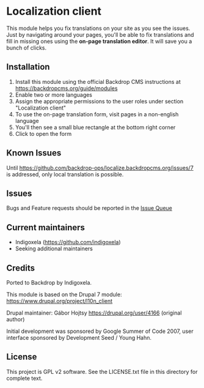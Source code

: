 # Localization client

This module helps you fix translations on your site as you see the issues.
Just by navigating around your pages, you'll be able to fix translations
and fill in missing ones using the **on-page translation editor**.
It will save you a bunch of clicks.

## Installation

1. Install this module using the official Backdrop CMS instructions at https://backdropcms.org/guide/modules
2. Enable two or more languages
3. Assign the appropriate permissions to the user roles under section "Localization client"
4. To use the on-page translation form, visit pages in a non-english language
5. You'll then see a small blue rectangle at the bottom right corner
6. Click to open the form

## Known Issues

Until https://github.com/backdrop-ops/localize.backdropcms.org/issues/7 is
addressed, only local translation is possible.

## Issues

Bugs and Feature requests should be reported in the
[Issue Queue](https://github.com/backdrop-contrib/l10n_client/issues)

## Current maintainers

- Indigoxela (https://github.com/indigoxela)
- Seeking additional maintainers

## Credits

Ported to Backdrop by Indigoxela.

This module is based on the Drupal 7 module: https://www.drupal.org/project/l10n_client

Drupal maintainer: Gábor Hojtsy https://drupal.org/user/4166 (original author)

Initial development was sponsored by Google Summer of Code 2007,
user interface sponsored by Development Seed / Young Hahn.

## License

This project is GPL v2 software. See the LICENSE.txt file in this directory for complete text.
